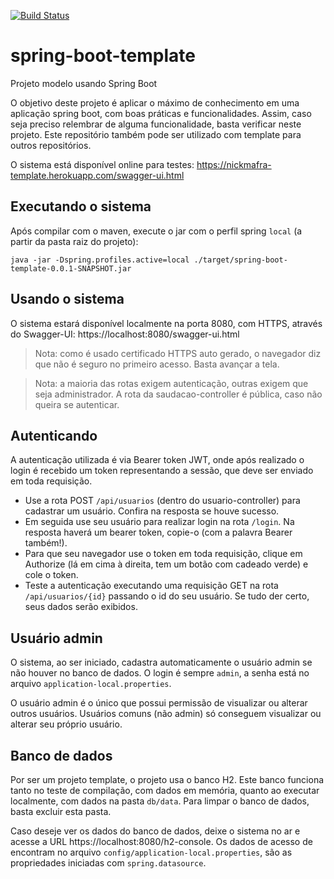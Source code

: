[![Build Status](https://travis-ci.com/nickmafra/spring-boot-template.svg?branch=develop)](https://travis-ci.com/nickmafra/spring-boot-template)
# spring-boot-template

Projeto modelo usando Spring Boot

O objetivo deste projeto é aplicar o máximo de conhecimento em uma aplicação spring boot, com boas práticas e funcionalidades.
Assim, caso seja preciso relembrar de alguma funcionalidade, basta verificar neste projeto.
Este repositório também pode ser utilizado com template para outros repositórios.

O sistema está disponível online para testes: https://nickmafra-template.herokuapp.com/swagger-ui.html


## Executando o sistema

Após compilar com o maven, execute o jar com o perfil spring `local` (a partir da pasta raiz do projeto):
```
java -jar -Dspring.profiles.active=local ./target/spring-boot-template-0.0.1-SNAPSHOT.jar
```

## Usando o sistema

O sistema estará disponível localmente na porta 8080, com HTTPS, através do Swagger-UI:
  https://localhost:8080/swagger-ui.html

>Nota: como é usado certificado HTTPS auto gerado, o navegador diz que não é seguro no primeiro acesso. Basta avançar a tela.

>Nota: a maioria das rotas exigem autenticação, outras exigem que seja administrador. A rota da saudacao-controller é pública, caso não queira se autenticar.

## Autenticando

A autenticação utilizada é via Bearer token JWT, onde após realizado o login é recebido um token representando a sessão, que deve ser enviado em toda requisição.

- Use a rota POST `/api/usuarios` (dentro do usuario-controller) para cadastrar um usuário. Confira na resposta se houve sucesso.
- Em seguida use seu usuário para realizar login na rota `/login`. Na resposta haverá um bearer token, copie-o (com a palavra Bearer também!).
- Para que seu navegador use o token em toda requisição, clique em Authorize (lá em cima à direita, tem um botão com cadeado verde) e cole o token.
- Teste a autenticação executando uma requisição GET na rota `/api/usuarios/{id}` passando o id do seu usuário. Se tudo der certo, seus dados serão exibidos.

## Usuário admin

O sistema, ao ser iniciado, cadastra automaticamente o usuário admin se não houver no banco de dados. O login é sempre `admin`, a senha está no arquivo `application-local.properties`.

O usuário admin é o único que possui permissão de visualizar ou alterar outros usuários. Usuários comuns (não admin) só conseguem visualizar ou alterar seu próprio usuário.

## Banco de dados

Por ser um projeto template, o projeto usa o banco H2. Este banco funciona tanto no teste de compilação, com dados em memória,
quanto ao executar localmente, com dados na pasta `db/data`. Para limpar o banco de dados, basta excluir esta pasta.

Caso deseje ver os dados do banco de dados, deixe o sistema no ar e acesse a URL https://localhost:8080/h2-console.
Os dados de acesso de encontram no arquivo `config/application-local.properties`, são as propriedades iniciadas com `spring.datasource`.

